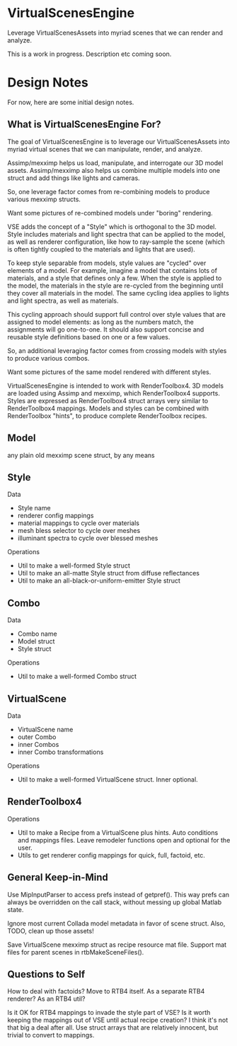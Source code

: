 # VirtualScenesEngine
Leverage VirtualScenesAssets into myriad scenes that we can render and analyze.

This is a work in progress.  Description etc coming soon.

# Design Notes
For now, here are some initial design notes.

## What is VirtualScenesEngine For?

The goal of VirtualScenesEngine is to leverage our VirtualScenesAssets into myriad virtual scenes that we can manipulate, render, and analyze.

Assimp/mexximp helps us load, manipulate, and interrogate our 3D model assets.  Assimp/mexximp also helps us combine multiple models into one struct and add things like lights and cameras.

So, one leverage factor comes from re-combining models to produce various mexximp structs.

Want some pictures of re-combined models under "boring" rendering.

VSE adds the concept of a "Style" which is orthogonal to the 3D model. Style includes materials and light spectra that can be applied to the model, as well as renderer configuration, like how to ray-sample the scene (which is often tightly coupled to the materials and lights that are used).

To keep style separable from models, style values are "cycled" over elements of a model.  For example, imagine a model that contains lots of materials, and a style that defines only a few.  When the style is applied to the model, the materials in the style are re-cycled from the beginning until they cover all materials in the model.  The same cycling idea applies to lights and light spectra, as well as materials.

This cycling approach should support full control over style values that are assigned to model elements: as long as the numbers match, the assignments will go one-to-one.  It should also support concise and reusable style definitions based on one or a few values.

So, an additional leveraging factor comes from crossing models with styles to produce various combos.

Want some pictures of the same model rendered with different styles.

VirtualScenesEngine is intended to work with RenderToolbox4.  3D models are loaded using Assimp and mexximp, which RenderToolbox4 supports.  Styles are expressed as RenderToolbox4 struct arrays very similar to RenderToolbox4 mappings.  Models and styles can be combined with RenderToolbox "hints", to produce complete RenderToolbox recipes.

## Model

any plain old mexximp scene struct, by any means

## Style

Data
 - Style name
 - renderer config mappings
 - material mappings to cycle over materials
 - mesh bless selector to cycle over meshes
 - illuminant spectra to cycle over blessed meshes

Operations
 - Util to make a well-formed Style struct
 - Util to make an all-matte Style struct from diffuse reflectances
 - Util to make an all-black-or-uniform-emitter Style struct

## Combo

Data
 - Combo name
 - Model struct
 - Style struct

Operations
 - Util to make a well-formed Combo struct

## VirtualScene

Data
 - VirtualScene name
 - outer Combo
 - inner Combos
 - inner Combo transformations

Operations
 - Util to make a well-formed VirtualScene struct.  Inner optional.

## RenderToolbox4

Operations
 - Util to make a Recipe from a VirtualScene plus hints.  Auto conditions and mappings files.
Leave remodeler functions open and optional for the user.
 - Utils to get renderer config mappings for quick, full, factoid, etc.

## General Keep-in-Mind

Use MipInputParser to access prefs instead of getpref(). This way prefs can always be overridden on the call stack, without messing up global Matlab state.

Ignore most current Collada model metadata in favor of scene struct.  Also, TODO, clean up those assets!

Save VirtualScene mexximp struct as recipe resource mat file. Support mat files for parent scenes in rtbMakeSceneFiles().

## Questions to Self

How to deal with factoids? Move to RTB4 itself. As a separate RTB4 renderer?  As an RTB4 util?

Is it OK for RTB4 mappings to invade the style part of VSE? Is it worth keeping the mappings out of VSE until actual recipe creation? I think it's not that big a deal after all. Use struct arrays that are relatively innocent, but trivial to convert to mappings.
